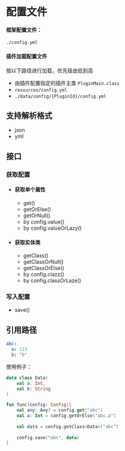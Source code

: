 # 配置文件

#### 框架配置文件：

`./config.yml`

#### 插件加载配置文件

按以下路径进行加载，优先级由低到高

- 由插件配置指定的插件主类 `PluginMain.class`
- `resources/config.yml`
- `./data/config/{PluginId}/config.yml`

## 支持解析格式

- json
- yml

## 接口

### 获取配置

- #### 获取单个属性
  - get()
  - getOrElse<T>()
  - getOrNull<T>()
  - by config.value<T>()
  - by config.valueOrLazy<T>()
- #### 获取实体类
  - getClass<T>()
  - getClassOrNull<T>()
  - getClassOrElse()
  - by config.clazz<T>()
  - by config.classOrLaze<T>()

### 写入配置
  - save()

## 引用路径

```yaml
abc:
  a: 123
  b: "b"
```
使用例子：
```kotlin
data class Data(
    val a: Int,
    val b: String
)

fun func(config: Config){
    val any: Any? = config.get("abc")
    val a: Int = config.getOrElse("abc.a")
    
    val data = config.getClass<Data>("abc")
  
    config.save("abc", data)
}
```